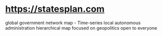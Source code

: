 # https://statesplan.com
 global government network map - Time-series local autonomous administration hierarchical map focused on geopolitics open to everyone
